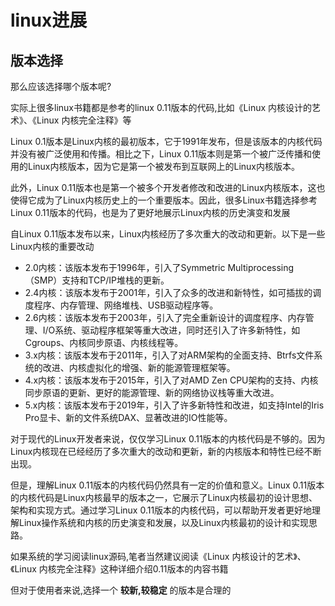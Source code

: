 
# linux进展

## 版本选择

那么应该选择哪个版本呢?

实际上很多linux书籍都是参考的linux 0.11版本的代码,比如《Linux 内核设计的艺术》、《Linux 内核完全注释》等

Linux 0.1版本是Linux内核的最初版本，它于1991年发布，但是该版本的内核代码并没有被广泛使用和传播。相比之下，Linux 0.11版本则是第一个被广泛传播和使用的Linux内核版本，因为它是第一个被发布到互联网上的Linux内核版本。

此外，Linux 0.11版本也是第一个被多个开发者修改和改进的Linux内核版本，这也使得它成为了Linux内核历史上的一个重要版本。因此，很多Linux书籍选择参考Linux 0.11版本的代码，也是为了更好地展示Linux内核的历史演变和发展

自Linux 0.11版本发布以来，Linux内核经历了多次重大的改动和更新。以下是一些Linux内核的重要改动

- 2.0内核：该版本发布于1996年，引入了Symmetric Multiprocessing（SMP）支持和TCP/IP堆栈的更新。
- 2.4内核：该版本发布于2001年，引入了众多的改进和新特性，如可插拔的调度程序、内存管理、网络堆栈、USB驱动程序等。
- 2.6内核：该版本发布于2003年，引入了完全重新设计的调度程序、内存管理、I/O系统、驱动程序框架等重大改进，同时还引入了许多新特性，如Cgroups、内核同步原语、内核线程等。
- 3.x内核：该版本发布于2011年，引入了对ARM架构的全面支持、Btrfs文件系统的改进、内核虚拟化的增强、新的能源管理框架等。
- 4.x内核：该版本发布于2015年，引入了对AMD Zen CPU架构的支持、内核同步原语的更新、更好的能源管理、新的网络协议栈等重大改进。
- 5.x内核：该版本发布于2019年，引入了许多新特性和改进，如支持Intel的Iris Pro显卡、新的文件系统DAX、显著改进的IO性能等。

对于现代的Linux开发者来说，仅仅学习Linux 0.11版本的内核代码是不够的。因为Linux内核现在已经经历了多次重大的改动和更新，新的内核版本和特性已经不断出现。

但是，理解Linux 0.11版本的内核代码仍然具有一定的价值和意义。Linux 0.11版本的内核代码是Linux内核最早的版本之一，它展示了Linux内核最初的设计思想、架构和实现方式。通过学习Linux 0.11版本的内核代码，可以帮助开发者更好地理解Linux操作系统和内核的历史演变和发展，以及Linux内核最初的设计和实现思路。

如果系统的学习阅读linux源码,笔者当然建议阅读《Linux 内核设计的艺术》、《Linux 内核完全注释》这种详细介绍0.11版本的内容书籍

但对于使用者来说,选择一个 **较新,较稳定** 的版本是合理的